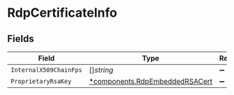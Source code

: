 # RdpCertificateInfo


## Fields

| Field                                                                           | Type                                                                            | Required                                                                        | Description                                                                     |
| ------------------------------------------------------------------------------- | ------------------------------------------------------------------------------- | ------------------------------------------------------------------------------- | ------------------------------------------------------------------------------- |
| `InternalX509ChainFps`                                                          | []*string*                                                                      | :heavy_minus_sign:                                                              | N/A                                                                             |
| `ProprietaryRsaKey`                                                             | [*components.RdpEmbeddedRSACert](../../models/components/rdpembeddedrsacert.md) | :heavy_minus_sign:                                                              | N/A                                                                             |